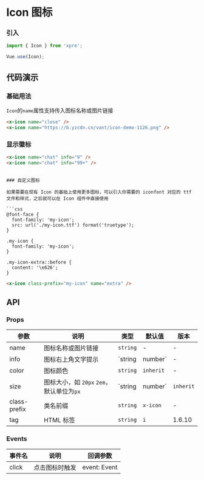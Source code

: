 # Icon 图标

### 引入

``` javascript
import { Icon } from 'xpre';

Vue.use(Icon);
```

## 代码演示

### 基础用法

`Icon`的`name`属性支持传入图标名称或图片链接

```html
<x-icon name="close" />
<x-icon name="https://b.yzcdn.cn/vant/icon-demo-1126.png" />
```

### 显示徽标

```html
<x-icon name="chat" info="9" />
<x-icon name="chat" info="99+" />
```

<!-- ### 使用本地字体文件

Icon 组件默认引用 `yzcdn.cn` 域名下的字体文件，如果想要使用本地字体文件，请引入下面的 css 文件

```js
import 'vant/lib/icon/local.css'; -->
```

### 自定义图标

如果需要在现有 Icon 的基础上使用更多图标，可以引入你需要的 iconfont 对应的 ttf 文件和样式，之后就可以在 Icon 组件中直接使用

```css
@font-face {
  font-family: 'my-icon';
  src: url('./my-icon.ttf') format('truetype');
}

.my-icon {
  font-family: 'my-icon';
}

.my-icon-extra::before {
  content: '\e626';
}
```

```html
<x-icon class-prefix="my-icon" name="extra" />
```

## API

### Props

| 参数 | 说明 | 类型 | 默认值 | 版本 |
|------|------|------|------|------|
| name | 图标名称或图片链接 | `string` | - | - |
| info | 图标右上角文字提示 | `string | number` | - | - |
| color | 图标颜色 | `string` | `inherit` | - |
| size | 图标大小，如 `20px` `2em`，默认单位为`px` | `string | number` | `inherit` | 2.0.0 |
| class-prefix | 类名前缀 | `string` | `x-icon` | - |
| tag | HTML 标签 | `string` | `i` | 1.6.10 |

### Events

| 事件名 | 说明 | 回调参数 |
|------|------|------|
| click | 点击图标时触发 | event: Event |
